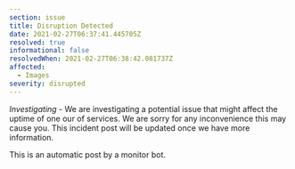 ```yaml
---
section: issue
title: Disruption Detected
date: 2021-02-27T06:37:41.445705Z
resolved: true
informational: false
resolvedWhen: 2021-02-27T06:38:42.081737Z
affected:
  - Images
severity: disrupted
---
```

*Investigating* - We are investigating a potential issue that might affect the uptime of one our of services. We are sorry for any inconvenience this may cause you. This incident post will be updated once we have more information.

This is an automatic post by a monitor bot.
        